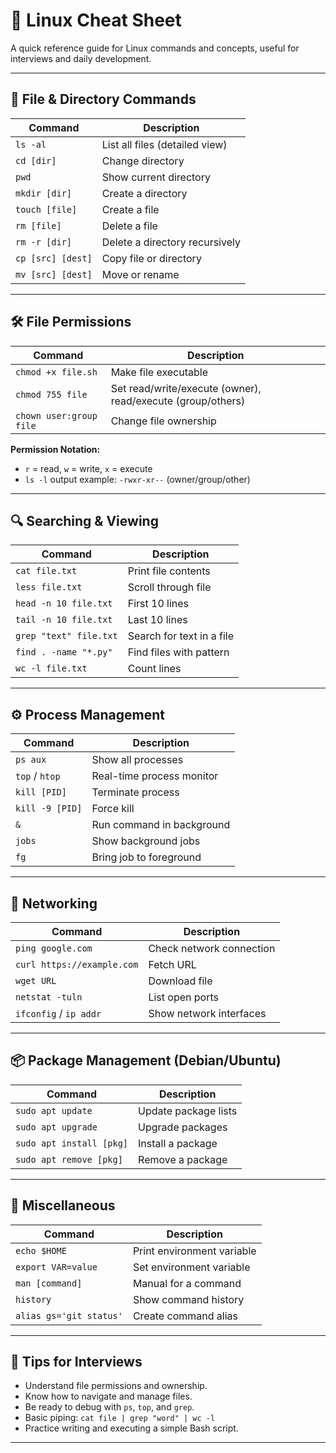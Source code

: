 # 🐧 Linux Cheat Sheet

A quick reference guide for Linux commands and concepts, useful for interviews and daily development.

---

## 📁 File & Directory Commands

| Command | Description |
|--------|-------------|
| `ls -al` | List all files (detailed view) |
| `cd [dir]` | Change directory |
| `pwd` | Show current directory |
| `mkdir [dir]` | Create a directory |
| `touch [file]` | Create a file |
| `rm [file]` | Delete a file |
| `rm -r [dir]` | Delete a directory recursively |
| `cp [src] [dest]` | Copy file or directory |
| `mv [src] [dest]` | Move or rename |

---

## 🛠 File Permissions

| Command | Description |
|--------|-------------|
| `chmod +x file.sh` | Make file executable |
| `chmod 755 file` | Set read/write/execute (owner), read/execute (group/others) |
| `chown user:group file` | Change file ownership |

**Permission Notation:**
- `r` = read, `w` = write, `x` = execute
- `ls -l` output example: `-rwxr-xr--` (owner/group/other)

---

## 🔍 Searching & Viewing

| Command | Description |
|--------|-------------|
| `cat file.txt` | Print file contents |
| `less file.txt` | Scroll through file |
| `head -n 10 file.txt` | First 10 lines |
| `tail -n 10 file.txt` | Last 10 lines |
| `grep "text" file.txt` | Search for text in a file |
| `find . -name "*.py"` | Find files with pattern |
| `wc -l file.txt` | Count lines |

---

## ⚙️ Process Management

| Command | Description |
|--------|-------------|
| `ps aux` | Show all processes |
| `top` / `htop` | Real-time process monitor |
| `kill [PID]` | Terminate process |
| `kill -9 [PID]` | Force kill |
| `&` | Run command in background |
| `jobs` | Show background jobs |
| `fg` | Bring job to foreground |

---

## 🔗 Networking

| Command | Description |
|--------|-------------|
| `ping google.com` | Check network connection |
| `curl https://example.com` | Fetch URL |
| `wget URL` | Download file |
| `netstat -tuln` | List open ports |
| `ifconfig` / `ip addr` | Show network interfaces |

---

## 📦 Package Management (Debian/Ubuntu)

| Command | Description |
|--------|-------------|
| `sudo apt update` | Update package lists |
| `sudo apt upgrade` | Upgrade packages |
| `sudo apt install [pkg]` | Install a package |
| `sudo apt remove [pkg]` | Remove a package |

---

## 💬 Miscellaneous

| Command | Description |
|--------|-------------|
| `echo $HOME` | Print environment variable |
| `export VAR=value` | Set environment variable |
| `man [command]` | Manual for a command |
| `history` | Show command history |
| `alias gs='git status'` | Create command alias |

---

## 🧠 Tips for Interviews

- Understand file permissions and ownership.
- Know how to navigate and manage files.
- Be ready to debug with `ps`, `top`, and `grep`.
- Basic piping: `cat file | grep "word" | wc -l`
- Practice writing and executing a simple Bash script.

---

